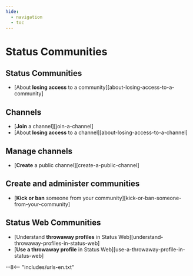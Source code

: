 ```yaml
---
hide:
  - navigation
  - toc
---
```


# Status Communities

## Status Communities

- [About **losing access** to a community][about-losing-access-to-a-community]

## Channels

- [**Join** a channel][join-a-channel]
- [About **losing access** to a channel][about-losing-access-to-a-channel]

## Manage channels

- [**Create** a public channel][create-a-public-channel]

## Create and administer communities

- [**Kick or ban** someone from your community][kick-or-ban-someone-from-your-community]

## Status Web Communities

- [Understand **throwaway profiles** in Status Web][understand-throwaway-profiles-in-status-web]
- [**Use a throwaway profile** in Status Web][use-a-throwaway-profile-in-status-web]

--8<-- "includes/urls-en.txt"
